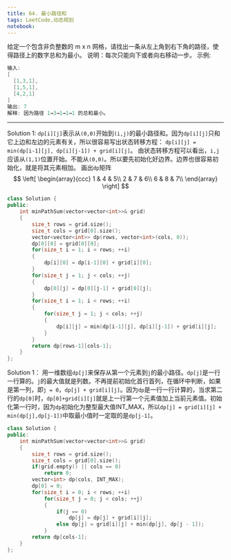 ```yaml
---
title: 64. 最小路径和
tags: LeetCode,动态规划
notebook: 
---
```


给定一个包含非负整数的 m x n 网格，请找出一条从左上角到右下角的路径，使得路径上的数字总和为最小。
说明：每次只能向下或者向右移动一步。
示例:
```cpp
输入:
[
  [1,3,1],
  [1,5,1],
  [4,2,1]
]
输出: 7
解释: 因为路径 1→3→1→1→1 的总和最小。
```
---

Solution 1:
`dp[i][j]`表示从`(0,0)`开始到`(i,j)`的最小路径和。因为`dp[i][j]`只和它上边和左边的元素有关，所以很容易写出状态转移方程：
`dp[i][j] = min(dp[i-1][j], dp[i][j-1]) + grid[i][j]`。
由状态转移方程可以看出，`i,j`应该从`(1,1)`位置开始。不能从`(0,0)`。所以要先初始化好边界。边界也很容易初始化，就是将其元素相加。
画出`dp`矩阵
$$
\left[
    \begin{array}{ccc}
        1 & 4 & 5\\
        2 & 7 & 6\\
        6 & 8 & 7\\
    \end{array}
\right]
$$
```cpp
class Solution {
public:
    int minPathSum(vector<vector<int>>& grid) 
    {
        size_t rows = grid.size();
        size_t cols = grid[0].size();
        vector<vector<int>> dp(rows, vector<int>(cols, 0));
        dp[0][0] = grid[0][0];
        for(size_t i = 1; i < rows; ++i)
        {
            dp[i][0] = dp[i-1][0] + grid[i][0];
        }
        for(size_t j = 1; j < cols; ++j)
        {
            dp[0][j] = dp[0][j-1] + grid[0][j];
        }
        for(size_t i = 1; i < rows; ++i)
        {
            for(size_t j = 1; j < cols; ++j)
            {
                dp[i][j] = min(dp[i-1][j], dp[i][j-1]) + grid[i][j];
            }
        }
        return dp[rows-1][cols-1];
    }
};
```

Solution 1：
用一维数组`dp[j]`来保存从第一个元素到`j`的最小路径。`dp[j]`是一行一行算的。`j`的最大值就是列数。不再提前初始化首行首列，在循环中判断，如果是第一列，即`j = 0`，`dp[j] + grid[i][j]`。因为`dp`是一行一行计算的，当求第二行的`dp[0]`时，`dp[0]+grid[i][j]`就是上一行第一个元素值加上当前元素值。初始化第一行时，因为`dp`初始化为整型最大值INT_MAX，所以`dp[j] = grid[i][j] + min(dp[j],dp[j-1])`中取最小值时一定取的是`dp[j-1]`。
```cpp
class Solution {
public:
    int minPathSum(vector<vector<int>>& grid) 
    {
        size_t rows = grid.size();
        size_t cols = grid[0].size();
        if(grid.empty() || cols == 0)
            return 0;
        vector<int> dp(cols, INT_MAX);
        dp[0] = 0;
        for(size_t i = 0; i < rows; ++i)
            for(size_t j = 0; j < cols; ++j)
            {
                if(j == 0)
                    dp[j] = dp[j] + grid[i][j];
                else dp[j] = grid[i][j] + min(dp[j], dp[j - 1]);
            }
        return dp[cols-1];
    }
};
```